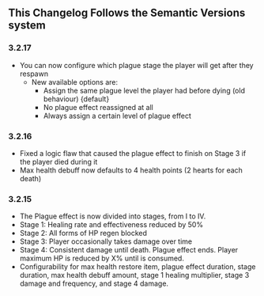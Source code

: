 ## This Changelog Follows the Semantic Versions system

### 3.2.17
- You can now configure which plague stage the player will get after they respawn
    - New available options are:
        - Assign the same plague level the player had before dying (old behaviour) {default}
        - No plague effect reassigned at all
        - Always assign a certain level of plague effect

### 3.2.16
- Fixed a logic flaw that caused the plague effect to finish on Stage 3 if the player died during it
- Max health debuff now defaults to 4 health points (2 hearts for each death)

### 3.2.15
- The Plague effect is now divided into stages, from I to IV.
- Stage 1: Healing rate and effectiveness reduced by 50%
- Stage 2: All forms of HP regen blocked
- Stage 3: Player occasionally takes damage over time
- Stage 4: Consistent damage until death. Plague effect ends. Player maximum HP is reduced by X% until <y item> is consumed.
- Configurability for max health restore item, plague effect duration, stage duration, max health debuff amount, stage 1 healing multiplier, stage 3 damage and frequency, and stage 4 damage.
